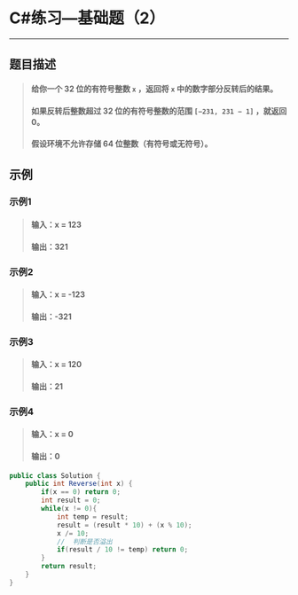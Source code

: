 #  C#练习—基础题（2）
***
##  题目描述
> ####  给你一个 32 位的有符号整数 `x` ，返回将 `x` 中的数字部分反转后的结果。
> #### 如果反转后整数超过 32 位的有符号整数的范围 `[−231, 231 − 1]` ，就返回 0。
> #### 假设环境不允许存储 64 位整数（有符号或无符号）。
## 示例
### 示例1
> #### 输入：x = 123
> #### 输出：321
### 示例2
> #### 输入：x = -123
> #### 输出：-321
### 示例3
> #### 输入：x = 120
> #### 输出：21
### 示例4
> #### 输入：x = 0
> #### 输出：0
```C#
public class Solution {
    public int Reverse(int x) {
        if(x == 0) return 0;
        int result = 0;
        while(x != 0){
            int temp = result;
            result = (result * 10) + (x % 10);
            x /= 10;
            //  判断是否溢出
            if(result / 10 != temp) return 0;
        }
        return result;
    }
}
```